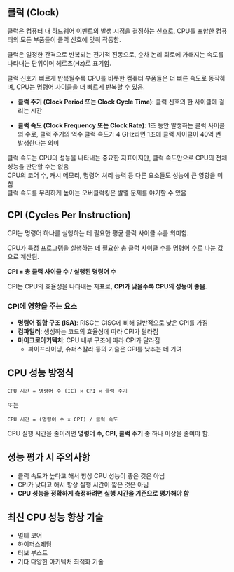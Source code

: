 ## 클럭 (Clock)

클럭은 컴퓨터 내 하드웨어 이벤트의 발생 시점을 결정하는 신호로, CPU를 포함한 컴퓨터의 모든 부품들이 클럭 신호에 맞춰 작동함.  

클럭은 일정한 간격으로 반복되는 전기적 진동으로, 순차 논리 회로에 가해지는 속도를 나타내는 단위이며 헤르츠(Hz)로 표기함.    

클럭 신호가 빠르게 반복될수록 CPU를 비롯한 컴퓨터 부품들은 더 빠른 속도로 동작하며, CPU는 명령어 사이클을 더 빠르게 반복할 수 있음.  


- **클럭 주기 (Clock Period 또는 Clock Cycle Time)**: 클럭 신호의 한 사이클에 걸리는 시간  
  
- **클럭 속도 (Clock Frequency 또는 Clock Rate)**: 1초 동안 발생하는 클럭 사이클의 수로, 클럭 주기의 역수
클럭 속도가 4 GHz라면 1초에 클럭 사이클이 40억 번 발생한다는 의미

클럭 속도는 CPU의 성능을 나타내는 중요한 지표이지만, 클럭 속도만으로 CPU의 전체 성능을 판단할 수는 없음  
CPU의 코어 수, 캐시 메모리, 명령어 처리 능력 등 다른 요소들도 성능에 큰 영향을 미침  
클럭 속도를 무리하게 높이는 오버클럭킹은 발열 문제를 야기할 수 있음  



## CPI (Cycles Per Instruction)

CPI는 명령어 하나를 실행하는 데 필요한 평균 클럭 사이클 수를 의미함.

CPU가 특정 프로그램을 실행하는 데 필요한 총 클럭 사이클 수를 명령어 수로 나눈 값으로 계산됨.

**CPI = 총 클럭 사이클 수 / 실행된 명령어 수**

CPI는 CPU의 효율성을 나타내는 지표로, **CPI가 낮을수록 CPU의 성능이 좋음**.

### CPI에 영향을 주는 요소

* **명령어 집합 구조 (ISA)**: RISC는 CISC에 비해 일반적으로 낮은 CPI를 가짐
* **컴파일러**: 생성하는 코드의 효율성에 따라 CPI가 달라짐
* **마이크로아키텍처**: CPU 내부 구조에 따라 CPI가 달라짐
  - 파이프라이닝, 슈퍼스칼라 등의 기술은 CPI를 낮추는 데 기여

## CPU 성능 방정식

```
CPU 시간 = 명령어 수 (IC) × CPI × 클럭 주기
```

또는

```
CPU 시간 = (명령어 수 × CPI) / 클럭 속도
```

CPU 실행 시간을 줄이려면 **명령어 수, CPI, 클럭 주기** 중 하나 이상을 줄여야 함.

## 성능 평가 시 주의사항

* 클럭 속도가 높다고 해서 항상 CPU 성능이 좋은 것은 아님
* CPI가 낮다고 해서 항상 실행 시간이 짧은 것은 아님
* **CPU 성능을 정확하게 측정하려면 실행 시간을 기준으로 평가해야 함**

## 최신 CPU 성능 향상 기술

* 멀티 코어
* 하이퍼스레딩
* 터보 부스트
* 기타 다양한 아키텍처 최적화 기술